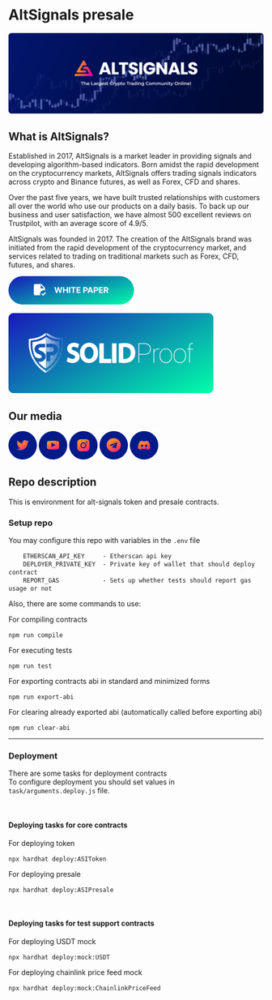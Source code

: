 # AltSignals presale

![Banner](./assets/Main%20bunner.png)

## What is AltSignals?
Established in 2017, AltSignals is a market leader in providing signals and developing algorithm-based indicators. Born amidst the rapid development on the cryptocurrency markets, AltSignals offers trading signals indicators across crypto and Binance futures, as well as Forex, CFD and shares.

Over the past five years, we have built trusted relationships with customers all over the world who use our products on a daily basis. To back up our business and user satisfaction, we have almost 500 excellent reviews on Trustpilot, with an average score of 4.9/5.

AltSignals was founded in 2017. The creation of the AltSignals brand was initiated from the rapid development of the cryptocurrency market, and services related to trading on traditional markets such as Forex, CFD, futures, and shares.

[![whitepaper](./assets/Button.png)](./assets/whitepaper.pdf)

![solidProof](./assets/Frame%2014.png)

## Our media
[//]: # ([![LinkedIn]&#40;./assets/Frame%2010.png&#41;]&#40;&#41;)

[![Twitter](./assets/Frame%208.png)](https://twitter.com/AltSignalseng)
[![Youtube](./assets/Frame%209.png)](https://www.youtube.com/channel/UCd39ssLSMBjXs4oC7ai541w)
[![Instagram](./assets/Frame%2011.png)](https://www.instagram.com/altsignals.io/)
[![Telegram](./assets/Frame%2012.png)](https://t.me/officialasipresale)
[![Discord](./assets/Frame%2013.png)](https://discord.com/invite/r3aW28AAks)

## Repo description

This is environment for alt-signals token and presale contracts.

### Setup repo

You may configure this repo with variables in the `.env` file
```shell
    ETHERSCAN_API_KEY     - Etherscan api key
    DEPLOYER_PRIVATE_KEY  - Private key of wallet that should deploy contract
    REPORT_GAS            - Sets up whether tests should report gas usage or not
```

Also, there are some commands to use:

For compiling contracts
```shell
npm run compile
```

For executing tests
```shell
npm run test
```

For exporting contracts abi in standard and minimized forms
```shell
npm run export-abi
```

For clearing already exported abi (automatically called before exporting abi)
```shell
npm run clear-abi
```
***
### Deployment
There are some tasks for deployment contracts
<br>To configure deployment you should set values in `task/arguments.deploy.js` file.

<br>

#### Deploying tasks for core contracts
For deploying token
```shell
npx hardhat deploy:ASIToken
```

For deploying presale
```shell
npx hardhat deploy:ASIPresale
```
<br>

#### Deploying tasks for test support contracts
For deploying USDT mock
```shell
npx hardhat deploy:mock:USDT
```

For deploying chainlink price feed mock
```shell
npx hardhat deploy:mock:ChainlinkPriceFeed
```
